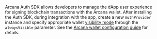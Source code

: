 Arcana Auth SDK allows developers to manage the dApp user experience for signing blockchain transactions with the Arcana wallet. After installing the Auth SDK, during integration with the app, create a new `AuthProvider` instance and specify appropriate wallet [visibility mode]({{page.meta.arcana.root_rel_path}}/concepts/anwallet/walletuimodes.md) through the `alwaysVisible` parameter. See the [Arcana wallet configuration guide]({{page.meta.arcana.root_rel_path}}/howto/arcana_wallet/config_walletvisibility.md) for details.